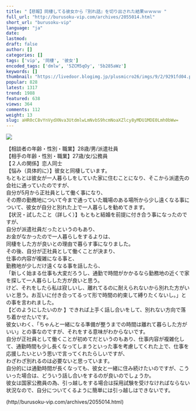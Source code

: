 ```yaml
---
title: "【悲報】同棲してる彼女から『別れ話』を切り出された結果ｗｗｗｗ "
full_url: "http://burusoku-vip.com/archives/2055014.html"
short_url: "burusoku-vip"
language: "ja"
date: 
lastmod: 
draft: false
author: []
categories: []
tags: ['vip', '同棲', '彼女']
encoded_tags: ['dmlw', '5ZCM5qOy', '5b285aWz']
keywords: []
thumbnail: "https://livedoor.blogimg.jp/plusmicro26/imgs/9/2/9291fd04.png"
popular: 828
latest: 1317
trend: 1988
featured: 638
views: 364
comments: 112
weight: 13
slug: aHR0cC8vYnVydXNva3UtdmlwLmNvbS9hcmNoaXZlcy8yMDU1MDE0Lmh0bWw=
---
```


![](https://livedoor.blogimg.jp/plusmicro26/imgs/9/2/9291fd04.png)

<div><p> 【相談者の年齢・性別・職業】28歳/男/派遣社員 <br> 【相手の年齢・性別・職業】27歳/女/公務員 <br> 【２人の関係】恋人同士 <br> 【悩み（具体的に）】彼女と同棲しています。 <br> もともとは彼女が一人暮らしをしていた家に住むことになり、そこから派遣先の会社に通っていたのですが、 <br> 自分が5月から正社員として働く事になり、 <br> その際の勤務地について今まで通っていた職場のある場所から少し遠くなる事について、彼女が自分と別れた上で一人暮らしを勧めてきます。 <br> 【状況・試したこと（詳しく）】もともと結婚を前提に付き合う事になったのですが、 <br> 自分が派遣社員だったというのもあり、 <br> お金がなかったので一人暮らしをするよりは、 <br> 同棲をした方が良いとの理由で暮らす事になりました。 <br> その後、自分が正社員として働くことが決まり、 <br> 仕事の内容が複雑になる事と、 <br> 勤務地が少しだけ遠くなる事を話したら、 <br> 「新しく始まる仕事も大変だろうし、通勤で時間がかかるなら勤務地の近くで家を探して一人暮らしした方が良いと思う。 <br> けど、それをしたら私は寂しいし、離れてるのに耐えられないから別れた方がいいと思う。お互いに付き合ってるって形で時間の約束して縛りたくないし。」との事を言われました。 <br> 【どのようにしたいのか 】できれば上手く話し合いをして、別れない方向で落ち着かせたいです。 <br> 彼女いわく、「ちゃんと一緒になる準備が整うまでの時間は離れて暮らした方がいい」との事なのですが、それをする意味がわからないです。 <br> 自分が正社員として働くことが初めてだというのもあり、仕事内容が複雑化して、通勤時間も少し長くなってしまうといった事を考慮してくれた上で、仕事を応援したいという思いで言ってくれたらしいですが、 <br> わざわざ別れるのは必要ないと思っています。 <br> 自分的には通勤時間が長くなっても、彼女と一緒に住み続けたいのですが、こういった場合は、どういう話し合いをするのが良いのでしょうか。 <br> 彼女は国家公務員の為、引っ越しをする場合は採用試験を受けなければならない状況なので、自分についてくるように簡単には引っ越しはできないです。 </p></div>

(http//burusoku-vip.com/archives/2055014.html)
